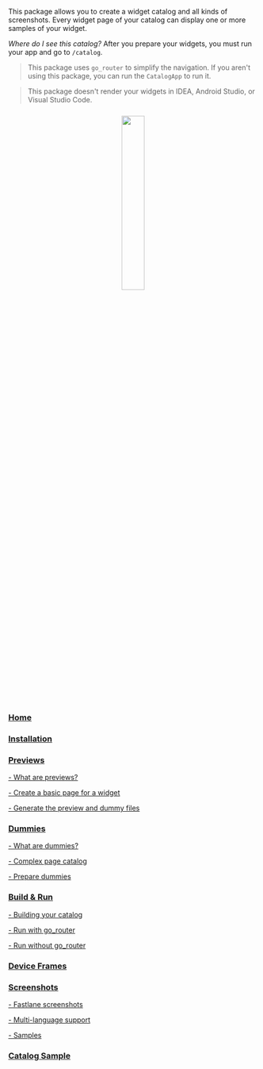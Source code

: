 

This package allows you to create a widget catalog and all kinds of screenshots. Every widget page of your catalog can display one or more samples of your widget.

*Where do I see this catalog?* After you prepare your widgets, you must run your app and go to `/catalog`.

> This package uses `go_router` to simplify the navigation. If you aren't using this package, you can run
> the `CatalogApp` to run it.

> This package doesn't render your widgets in IDEA, Android Studio, or Visual Studio Code.

<p align="center"><img width="30%" vspace="10" src="https://github.com/landamessenger/catalog/assets/1783618/406f6689-a388-46d3-9010-01edd18dfedf"></p>

### [Home](https://github.com/landamessenger/catalog/wiki)

### [Installation](https://github.com/landamessenger/catalog/wiki/Installation)

### [Previews](https://github.com/landamessenger/catalog/wiki/Previews)

[- What are previews?](https://github.com/landamessenger/catalog/wiki/Previews#what-are-previews)

[- Create a basic page for a widget](https://github.com/landamessenger/catalog/wiki/Previews#create-a-basic-page-for-a-widget)

[- Generate the preview and dummy files](https://github.com/landamessenger/catalog/wiki/Previews#generate-the-preview-and-dummy-files)

### [Dummies](https://github.com/landamessenger/catalog/wiki/Dummies)

[- What are dummies?](https://github.com/landamessenger/catalog/wiki/Dummies#what-are-dummies)

[- Complex page catalog](https://github.com/landamessenger/catalog/wiki/Dummies#complex-page-catalog)

[- Prepare dummies](https://github.com/landamessenger/catalog/wiki/Dummies#prepare-dummies)

### [Build & Run](https://github.com/landamessenger/catalog/wiki/Build-&-Run)

[- Building your catalog](https://github.com/landamessenger/catalog/wiki/Build-&-Run#building-your-catalog)

[- Run with go_router](https://github.com/landamessenger/catalog/wiki/Build-&-Run#run-with-go_router)

[- Run without go_router](https://github.com/landamessenger/catalog/wiki/Build-&-Run#run-without-go_router)

### [Device Frames](https://github.com/landamessenger/catalog/wiki/Device-Frames)

### [Screenshots](https://github.com/landamessenger/catalog/wiki/Screenshots)

[- Fastlane screenshots](https://github.com/landamessenger/catalog/wiki/Screenshots#fastlane-screenshots)

[- Multi-language support](https://github.com/landamessenger/catalog/wiki/Screenshots#multi-language-support)

[- Samples](https://github.com/landamessenger/catalog/wiki/Screenshots#samples)

### [Catalog Sample](https://landamessenger.com/catalog)

